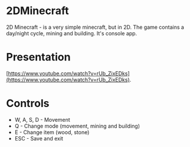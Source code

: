 # 2DMinecraft

2D Minecraft - is a very simple minecraft, but in 2D. The game contains a day/night cycle, mining and building. It's console app.

# Presentation

[https://www.youtube.com/watch?v=rUb_ZixEDks](https://www.youtube.com/watch?v=rUb_ZixEDks).

# Controls

- W, A, S, D - Movement
- Q - Change mode (movement, mining and building)
- E - Change item (wood, stone)
- ESC - Save and exit
